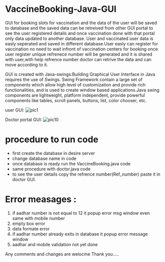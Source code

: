 # VaccineBooking-Java-GUI

GUI for booking slots for vaccination and the data of the user will be saved to database and the saved data can be retreived from other GUI portal 
to see the user registered details and once vaccination done with that portal only data updated to another database. User and vaccinated user data is
easly seperated and saved in different database.User easly can register for vaccination no need to wait infront of vaccination centers for booking
once user register unique refrenece number will be generated and it is shared with user,with help refrence number doctor can retrive the data and can move
according to it.

GUI is created with Java-swings:Building Graphical User Interface in Java requires the use of Swings. Swing Framework contain a large set of components which 
allow high level of customization and provide rich functionalities, and is used to create window based applications.Java swing components are lightweight, 
platform independent, provide powerful components like tables, scroll panels, buttons, list, color chooser, etc.

user GUI:
![pic1](https://user-images.githubusercontent.com/70704151/122743862-0cbbc080-d2a5-11eb-9666-b7034f4bffb3.PNG)

Doctor portal GUI:
![pic10](https://user-images.githubusercontent.com/70704151/122747539-ccf6d800-d2a8-11eb-875c-94432f1b9445.PNG)

# procedure to run code
* first create the database in desire server
* change database name in code 
* once database is ready run the VaccineBooking.java code
* same procedure with doctor.java code
* to see the user details copy the refrence number(Ref_number) paste it in doctor GUI.

# Error measages :
1. if aadhar number is not equal to 12 it popup error msg window even same with mobile number
2. empty box error
3. data formate error
4. if aadhar number already exits in database it popup error message window
5. aadhar and mobile validation not yet done

Any comments and changes are welocme 
Thank you.....
